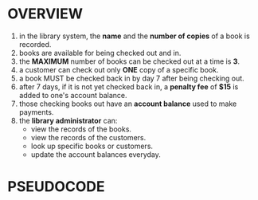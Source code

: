 # OVERVIEW
1. in the library system, the **name** and the **number of copies** of a book is recorded.
2. books are available for being checked out and in.
3. the **MAXIMUM** number of books can be checked out at a time is **3**.
4. a customer can check out only **ONE** copy of a specific book.
5. a book MUST be checked back in by day 7 after being checking out.
6. after 7 days, if it is not yet checked back in, a **penalty fee** of **$15** is added to one's account balance.
7. those checking books out have an **account balance** used to make payments. 
8. the **library administrator** can:
   - view the records of the books.
   - view the records of the customers.
   - look up specific books or customers.
   - update the account balances everyday.


# PSEUDOCODE
